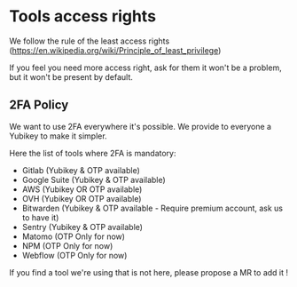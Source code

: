 # Tools access rights

We follow the rule of the least access rights (https://en.wikipedia.org/wiki/Principle_of_least_privilege)

If you feel you need more access right, ask for them it won't be a problem, but it won't be present by default.

## 2FA Policy

We want to use 2FA everywhere it's possible. We provide to everyone a Yubikey to make it simpler. 

Here the list of tools where 2FA is mandatory:
- Gitlab (Yubikey & OTP available)
- Google Suite (Yubikey & OTP available)
- AWS (Yubikey OR OTP available)
- OVH (Yubikey OR OTP available)
- Bitwarden (Yubikey & OTP available - Require premium account, ask us to have it)
- Sentry (Yubikey & OTP available)
- Matomo (OTP Only for now)
- NPM (OTP Only for now)
- Webflow (OTP Only for now)

If you find a tool we're using that is not here, please propose a MR to add it !